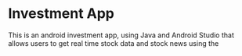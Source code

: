 # Investment App
This is an android investment app, using Java and Android Studio that allows users to get real time stock data and stock news using the  
